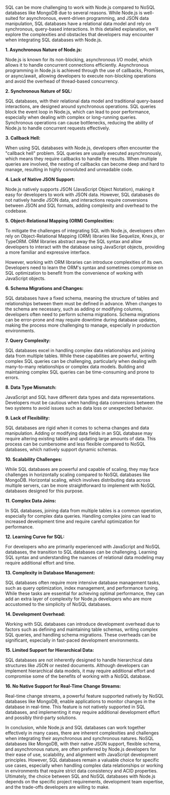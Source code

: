 SQL can be more challenging to work with Node.js compared to NoSQL databases like MongoDB due to several reasons. While Node.js is well-suited for asynchronous, event-driven programming, and JSON data manipulation, SQL databases have a relational data model and rely on synchronous, query-based interactions. In this detailed explanation, we'll explore the complexities and obstacles that developers may encounter when integrating SQL databases with Node.js.

**1. Asynchronous Nature of Node.js:**

Node.js is known for its non-blocking, asynchronous I/O model, which allows it to handle concurrent connections efficiently. Asynchronous programming in Node.js is achieved through the use of callbacks, Promises, or async/await, allowing developers to execute non-blocking operations and avoid the overhead of thread-based concurrency.

**2. Synchronous Nature of SQL:**

SQL databases, with their relational data model and traditional query-based interactions, are designed around synchronous operations. SQL queries block the event loop in Node.js, which can lead to poor performance, especially when dealing with complex or long-running queries. Synchronous operations can cause bottlenecks, reducing the ability of Node.js to handle concurrent requests effectively.

**3. Callback Hell:**

When using SQL databases with Node.js, developers often encounter the "callback hell" problem. SQL queries are usually executed asynchronously, which means they require callbacks to handle the results. When multiple queries are involved, the nesting of callbacks can become deep and hard to manage, resulting in highly convoluted and unreadable code.

**4. Lack of Native JSON Support:**

Node.js natively supports JSON (JavaScript Object Notation), making it easy for developers to work with JSON data. However, SQL databases do not natively handle JSON data, and interactions require conversions between JSON and SQL formats, adding complexity and overhead to the codebase.

**5. Object-Relational Mapping (ORM) Complexities:**

To mitigate the challenges of integrating SQL with Node.js, developers often rely on Object-Relational Mapping (ORM) libraries like Sequelize, Knex.js, or TypeORM. ORM libraries abstract away the SQL syntax and allow developers to interact with the database using JavaScript objects, providing a more familiar and expressive interface.

However, working with ORM libraries can introduce complexities of its own. Developers need to learn the ORM's syntax and sometimes compromise on SQL optimization to benefit from the convenience of working with JavaScript objects.

**6. Schema Migrations and Changes:**

SQL databases have a fixed schema, meaning the structure of tables and relationships between them must be defined in advance. When changes to the schema are necessary, such as adding or modifying columns, developers often need to perform schema migrations. Schema migrations can be error-prone and may require downtime during database updates, making the process more challenging to manage, especially in production environments.

**7. Query Complexity:**

SQL databases excel in handling complex data relationships and joining data from multiple tables. While these capabilities are powerful, writing complex SQL queries can be challenging, particularly when dealing with many-to-many relationships or complex data models. Building and maintaining complex SQL queries can be time-consuming and prone to errors.

**8. Data Type Mismatch:**

JavaScript and SQL have different data types and data representations. Developers must be cautious when handling data conversions between the two systems to avoid issues such as data loss or unexpected behavior.

**9. Lack of Flexibility:**

SQL databases are rigid when it comes to schema changes and data manipulation. Adding or modifying data fields in an SQL database may require altering existing tables and updating large amounts of data. This process can be cumbersome and less flexible compared to NoSQL databases, which natively support dynamic schemas.

**10. Scalability Challenges:**

While SQL databases are powerful and capable of scaling, they may face challenges in horizontally scaling compared to NoSQL databases like MongoDB. Horizontal scaling, which involves distributing data across multiple servers, can be more straightforward to implement with NoSQL databases designed for this purpose.

**11. Complex Data Joins:**

In SQL databases, joining data from multiple tables is a common operation, especially for complex data queries. Handling complex joins can lead to increased development time and require careful optimization for performance.

**12. Learning Curve for SQL:**

For developers who are primarily experienced with JavaScript and NoSQL databases, the transition to SQL databases can be challenging. Learning SQL syntax and understanding the nuances of relational data modeling may require additional effort and time.

**13. Complexity in Database Management:**

SQL databases often require more intensive database management tasks, such as query optimization, index management, and performance tuning. While these tasks are essential for achieving optimal performance, they can add an extra layer of complexity for Node.js developers who are more accustomed to the simplicity of NoSQL databases.

**14. Development Overhead:**

Working with SQL databases can introduce development overhead due to factors such as defining and maintaining table schemas, writing complex SQL queries, and handling schema migrations. These overheads can be significant, especially in fast-paced development environments.

**15. Limited Support for Hierarchical Data:**

SQL databases are not inherently designed to handle hierarchical data structures like JSON or nested documents. Although developers can implement hierarchical data models, it may require additional effort and compromise some of the benefits of working with a NoSQL database.

**16. No Native Support for Real-Time Change Streams:**

Real-time change streams, a powerful feature supported natively by NoSQL databases like MongoDB, enable applications to monitor changes in the database in real-time. This feature is not natively supported in SQL databases, and implementing it may require additional development effort and possibly third-party solutions.

In conclusion, while Node.js and SQL databases can work together effectively in many cases, there are inherent complexities and challenges when integrating their asynchronous and synchronous natures. NoSQL databases like MongoDB, with their native JSON support, flexible schema, and asynchronous nature, are often preferred by Node.js developers for their ease of use, scalability, and alignment with JavaScript development principles. However, SQL databases remain a valuable choice for specific use cases, especially when handling complex data relationships or working in environments that require strict data consistency and ACID properties. Ultimately, the choice between SQL and NoSQL databases with Node.js depends on the specific project requirements, development team expertise, and the trade-offs developers are willing to make.
